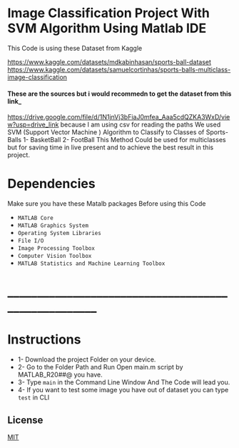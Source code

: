

# Image Classification Project With SVM Algorithm Using Matlab IDE
This Code is using these Dataset from Kaggle

https://www.kaggle.com/datasets/mdkabinhasan/sports-ball-dataset
https://www.kaggle.com/datasets/samuelcortinhas/sports-balls-multiclass-image-classification
#### These are the sources but i would recommedn to get the dataset from this link_
https://drive.google.com/file/d/1N1jnVj3bFiaJ0mfea_Aaa5cdQZKA3WxD/view?usp=drive_link
because I am using csv for reading the paths 
We used SVM (Support Vector Machine ) Algorithm to Classify to Classes of Sports-Balls 
1- BasketBall
2- FootBall
This Method Could be used for multiclasses but for saving time in live present and to achieve the best result in this project.

# Dependencies
Make sure you have these Matalb packages Before using this Code 
* `MATLAB Core`
* `MATLAB Graphics System`
* `Operating System Libraries`
* `File I/O` 
* `Image Processing Toolbox`
* `Computer Vision Toolbox`
* `MATLAB Statistics and Machine Learning Toolbox`

# ____________________________________________________
# Instructions 

- 1- Download the project Folder on your device.
- 2- Go to the Folder Path and Run Open main.m script by MATLAB_R20##@  you have.
- 3- Type ``main`` in the Command Line Window And The Code will lead you. 
- 4- If you want to test some image you have out of dataset you can type `test` in CLI 


## License

[MIT](https://choosealicense.com/licenses/mit/)

